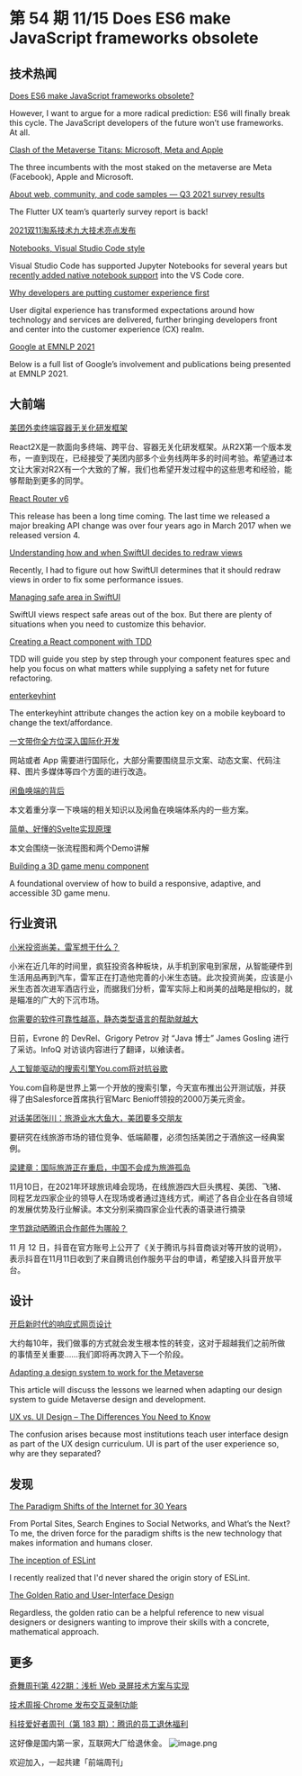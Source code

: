 # 第 54 期 11/15 Does ES6 make JavaScript frameworks obsolete
## 技术热闻
[Does ES6 make JavaScript frameworks obsolete?](https://stackoverflow.blog/2021/11/10/does-es6-make-javascript-frameworks-obsolete/)

However, I want to argue for a more radical prediction: ES6 will finally break this cycle. The JavaScript developers of the future won’t use frameworks. At all.

[Clash of the Metaverse Titans: Microsoft, Meta and Apple](https://medium.com/building-the-metaverse/clash-of-the-metaverse-titans-microsoft-meta-and-apple-ce505b010376)

The three incumbents with the most staked on the metaverse are Meta (Facebook), Apple and Microsoft.

[About web, community, and code samples — Q3 2021 survey results](https://medium.com/flutter/about-web-community-and-code-samples-q3-2021-survey-results-b67f5b997dca)

The Flutter UX team’s quarterly survey report is back!

[2021双11淘系技术九大技术亮点发布](https://mp.weixin.qq.com/s/zij3W4LmRQ4ta3F5UnXkqg)


[Notebooks, Visual Studio Code style](https://code.visualstudio.com/blogs/2021/11/08/custom-notebooks)

Visual Studio Code has supported Jupyter Notebooks for several years but [recently added native notebook support](https://code.visualstudio.com/blogs/2021/08/05/notebooks) into the VS Code core.

[Why developers are putting customer experience first](https://www.elastic.co/cn/blog/why-developers-are-putting-customer-experience-first)

User digital experience has transformed expectations around how technology and services are delivered, further bringing developers front and center into the customer experience (CX) realm.

[Google at EMNLP 2021](https://ai.googleblog.com/2021/11/google-at-emnlp-2021.html)

Below is a full list of Google’s involvement and publications being presented at EMNLP 2021.

## 大前端
[美团外卖终端容器无关化研发框架](https://tech.meituan.com/2021/11/11/meituan-waimai-containerless-framework.html)

React2X是一款面向多终端、跨平台、容器无关化研发框架。从R2X第一个版本发布，一直到现在，已经接受了美团内部多个业务线两年多的时间考验。希望通过本文让大家对R2X有一个大致的了解，我们也希望开发过程中的这些思考和经验，能够帮助到更多的同学。

[React Router v6](https://remix.run/blog/react-router-v6)

This release has been a long time coming. The last time we released a major breaking API change was over four years ago in March 2017 when we released version 4.

[Understanding how and when SwiftUI decides to redraw views](https://www.donnywals.com/understanding-how-and-when-swiftui-decides-to-redraw-views/)

Recently, I had to figure out how SwiftUI determines that it should redraw views in order to fix some performance issues.

[Managing safe area in SwiftUI](https://swiftwithmajid.com/2021/11/03/managing-safe-area-in-swiftui/)

SwiftUI views respect safe areas out of the box. But there are plenty of situations when you need to customize this behavior.

[Creating a React component with TDD](https://dev.to/mbarzeev/creating-a-react-component-with-tdd-2jn8)

TDD will guide you step by step through your component features spec and help you focus on what matters while supplying a safety net for future refactoring.

[enterkeyhint](https://css-tricks.com/enterkeyhint/)

The enterkeyhint attribute changes the action key on a mobile keyboard to change the text/affordance.

[一文带你全方位深入国际化开发](https://mp.weixin.qq.com/s/3ljIuXROwEhZWf76Oyg8bw)

网站或者 App 需要进行国际化，大部分需要围绕显示文案、动态文案、代码注释、图片多媒体等四个方面的进行改造。

[闲鱼唤端的背后](https://mp.weixin.qq.com/s/MQ2XlroLF6vhM7qP1H-tBQ)

本文着重分享一下唤端的相关知识以及闲鱼在唤端体系内的一些方案。

[简单、好懂的Svelte实现原理](https://mp.weixin.qq.com/s/6nS6jI-1Q0BOkxEQ1HmD_A)

本文会围绕一张流程图和两个Demo讲解

[Building a 3D game menu component](https://web.dev/building-a-3d-game-menu-component/)

A foundational overview of how to build a responsive, adaptive, and accessible 3D game menu.

## 行业资讯
[小米投资尚美，雷军想干什么？](https://mp.weixin.qq.com/s/Lk5nMjpWSoXOnAxMFVwGyA)

小米在近几年的时间里，疯狂投资各种板块，从手机到家电到家居，从智能硬件到生活用品再到汽车，雷军正在打造他完善的小米生态链。此次投资尚美，应该是小米生态首次进军酒店行业，而据我们分析，雷军实际上和尚美的战略是相似的，就是瞄准的广大的下沉市场。

[你需要的软件可靠性越高，静态类型语言的帮助就越大](https://mp.weixin.qq.com/s/WxoT7psyV1lAclN3N32-ZQ)

日前，Evrone 的 DevRel、Grigory Petrov 对 “Java 博士” James Gosling 进行了采访。InfoQ 对访谈内容进行了翻译，以飨读者。

[人工智能驱动的搜索引擎You.com将对抗谷歌](https://www.toutiao.com/i7028624323694821918/)

You.com自称是世界上第一个开放的搜索引擎，今天宣布推出公开测试版，并获得了由Salesforce首席执行官Marc Benioff领投的2000万美元资金。

[对话美团张川：旅游业水大鱼大，美团要多交朋友](https://mp.weixin.qq.com/s/OYmMY0gQZwqxEGhIfxfDIw)

要研究在线旅游市场的错位竞争、低端颠覆，必须包括美团之于酒旅这一经典案例。

[梁建章：国际旅游正在重启，中国不会成为旅游孤岛](https://mp.weixin.qq.com/s/kgt033Q8PoDdst-0hy0xeQ)

11月10日，在2021年环球旅讯峰会现场，在线旅游四大巨头携程、美团、飞猪、同程艺龙四家企业的领导人在现场或者通过连线方式，阐述了各自企业在各自领域的发展优势及行业解读。本文分别采摘四家企业代表的语录进行摘录

[字节跳动晒腾讯合作邮件为哪般？](https://mp.weixin.qq.com/s/YRaCP_snJqbwSX3IusIblA)

11 月 12 日，抖音在官方账号上公开了《关于腾讯与抖音商谈对等开放的说明》，表示抖音在11月11日收到了来自腾讯创作服务平台的申请，希望接入抖音开放平台。

## 设计
[开启新时代的响应式网页设计](https://mp.weixin.qq.com/s/DELQf9aVd9EOaOq49Q_7uQ)

大约每10年，我们做事的方式就会发生根本性的转变，这对于超越我们之前所做的事情至关重要……我们即将再次跨入下一个阶段。

[Adapting a design system to work for the Metaverse](https://stackoverflow.blog/2021/11/08/adapting-a-design-system-to-work-for-the-metaverse/)

This article will discuss the lessons we learned when adapting our design system to guide Metaverse design and development.

[UX vs. UI Design – The Differences You Need to Know](https://www.uxpin.com/studio/blog/ux-vs-ui-differences/)

The confusion arises because most institutions teach user interface design as part of the UX design curriculum. UI is part of the user experience so, why are they separated?

## 发现
[The Paradigm Shifts of the Internet for 30 Years](https://medium.com/swlh/paradigm-shifts-of-the-internet-from-portal-sites-search-engines-to-social-networks-whats-next-54f75abf1620)

From Portal Sites, Search Engines to Social Networks, and What’s the Next? To me, the driven force for the paradigm shifts is the new technology that makes information and humans closer.

[The inception of ESLint](https://eslint.org/blog/2021/11/the-inception-of-eslint)

I recently realized that I'd never shared the origin story of ESLint.

[The Golden Ratio and User-Interface Design](https://www.nngroup.com/articles/golden-ratio-ui-design/)

Regardless, the golden ratio can be a helpful reference to new visual designers or designers wanting to improve their skills with a concrete, mathematical approach.

## 更多
[奇舞周刊第 422期：浅析 Web 录屏技术方案与实现](https://mp.weixin.qq.com/s/ITLgXWWjQ1a_DsYpsQBggQ)


[技术周报·Chrome 发布交互录制功能](https://mp.weixin.qq.com/s/JSNCP79ERn1d4qgI3DCLGA)


[科技爱好者周刊（第 183 期）：腾讯的员工退休福利](http://www.ruanyifeng.com/blog/2021/11/weekly-issue-183.html)

这好像是国内第一家，互联网大厂给退休金。
![image.png](https://cdn.nlark.com/yuque/0/2020/png/85771/1605930034828-7fc81343-651f-4a15-8465-eebe5a23cf61.png#height=31&id=C5Hpa&margin=%5Bobject%20Object%5D&name=image.png&originHeight=90&originWidth=2186&originalType=binary&ratio=1&size=14325&status=done&style=none&width=746)


欢迎加入，一起共建「前端周刊」
